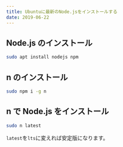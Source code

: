 ```yaml
---
title: Ubuntuに最新のNode.jsをインストールする
date: 2019-06-22
---
```


## Node.js のインストール

```sh
sudo apt install nodejs npm
```

## n のインストール

```sh
sudo npm i -g n
```

## n で Node.js をインストール

```sh
sudo n latest
```

`latest`を`lts`に変えれば安定版になります。

